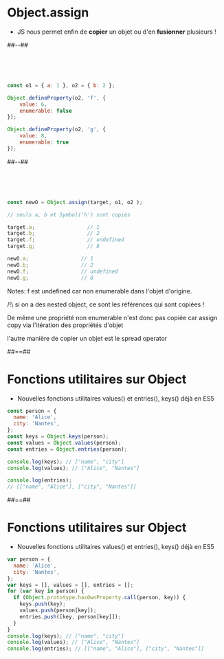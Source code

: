 <!-- .slide: class="two-column-layout" -->

# Object.assign

- JS nous permet enfin de **copier** un objet ou d'en **fusionner** plusieurs !

##--##

<!-- .slide: class="with-code" -->

<br />
<br />
<br />

```javascript
const o1 = { a: 1 }, o2 = { b: 2 };

Object.defineProperty(o2, 'f', {
    value: 6,
    enumerable: false
});

Object.defineProperty(o2, 'g', {
    value: 8,
    enumerable: true
});
```
<!-- .element: class="fragment" -->

##--##

<!-- .slide: class="with-code" -->

<br />
<br />
<br />

```javascript
const newO = Object.assign(target, o1, o2 );

// seuls a, b et Symbol('h') sont copiés

target.a;                 // 1
target.b;                 // 2
target.f;                 // undefined
target.g;                 // 8

newO.a;                 // 1
newO.b;                 // 2
newO.f;                 // undefined
newO.g;                 // 8
```
<!-- .element: class="fragment" -->

Notes:
f est undefined car non enumerable dans l'objet d'origine.

/!\ si on a des nested object, ce sont les références qui sont copiées !

De même une propriété non enumerable n'est donc pas copiée car assign copy via l'itération des propriétés d'objet

l'autre manière de copier un objet est le spread operator

##==##

<!-- .slide: class="with-code" -->

# Fonctions utilitaires sur Object

- Nouvelles fonctions utilitaires values() et entries(), keys() déjà en ES5

```javascript
const person = {
  name: 'Alice',
  city: 'Nantes',
};
const keys = Object.keys(person);
const values = Object.values(person);
const entries = Object.entries(person);

console.log(keys); // ["name", "city"]
console.log(values); // ["Alice", "Nantes"]

console.log(entries);
// [["name", "Alice"], ["city", "Nantes"]]
```
<!-- .element: class="fragment" -->

##==##

<!-- .slide: class="with-code" -->

# Fonctions utilitaires sur Object

- Nouvelles fonctions utilitaires values() et entries(), keys() déjà en ES5

```javascript
var person = {
  name: 'Alice',
  city: 'Nantes',
};
var keys = [], values = [], entries = [];
for (var key in person) {
  if (Object.prototype.hasOwnProperty.call(person, key)) {
    keys.push(key);
    values.push(person[key]);
    entries.push([key, person[key]]);
  }
}
console.log(keys); // ["name", "city"]
console.log(values); // ["Alice", "Nantes"]
console.log(entries); // [["name", "Alice"], ["city", "Nantes"]]
```
<!-- .element: class="fragment" -->
